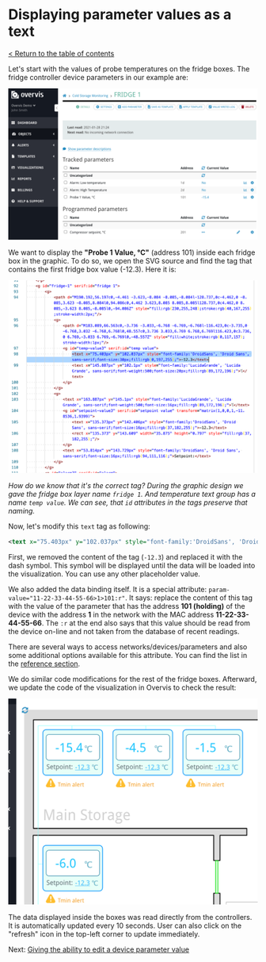 # Displaying parameter values as a text

[< Return to the table of contents](../../README.md)

Let's start with the values of probe temperatures on the fridge boxes. The fridge controller device
parameters in our example are:

![Fridge controller device parameter](img-fridge-params.png)

We want to display the **"Probe 1 Value, °C"** (address 101) inside each fridge box in the graphic.
To do so, we open the SVG source and find the tag that contains the first fridge box value (-12.3).
Here it is:

![Fridge temperature value](img-fridge-value.png)

_How do we know that it's the correct tag? During the graphic design we gave the fridge box layer
name `fridge 1`. And temperature text group has a name `temp value`. We can see, that `id`
attributes in the tags preserve that naming._

Now, let's modify this `text` tag as following:

```xml
<text x="75.403px" y="102.037px" style="font-family:'DroidSans', 'Droid Sans', sans-serif;font-size:30px;fill:rgb(0,197,255);" param-value="11-22-33-44-55-66>1>101:r">-</text>
```

First, we removed the content of the tag (`-12.3`) and replaced it with the dash symbol. This
symbol will be displayed until the data will be loaded into the visualization. You can use any
other placeholder value.

We also added the data binding itself. It is a special attribute:
`param-value="11-22-33-44-55-66>1>101:r"`. It says: replace the content of this tag with the value
of the parameter that has the address **101 (holding)** of the device with the address **1** in the
network with the MAC address **11-22-33-44-55-66**. The `:r` at the end also says that this value
should be read from the device on-line and not taken from the database of recent readings.

There are several ways to access networks/devices/parameters and also some additional options
available for this attribute. You can find the list in the
[reference section](/OCP/References/Visualizations.md).

We do similar code modifications for the rest of the fridge boxes. Afterward, we update the code of
the visualization in Overvis to check the result:

![Fridge temperature values online](img-fridge-values.png)

The data displayed inside the boxes was read directly from the controllers. It is automatically
updated every 10 seconds. User can also click on the "refresh" icon in the top-left corner to
update immediately.

Next: [Giving the ability to edit a device parameter value](../02-edit-value/README.md)
